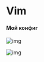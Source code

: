 # Vim
#### Мой конфиг

![img](https://s88vla.storage.yandex.net/rdisk/8d89c2edce2d59115a44ec412af607ae5e4c723242e0c72915d79a4ce81f52a6/5f80cbd3/2SVuiQwB7-iW-k373q7X7KqWacQ6QEBQeEmO8re4RxmcxDilsRtZzd-qBtSJNBlgeTFdGhBppc7hVKRrtP9RzA==?uid=229673749&filename=Screenshot_%7E+%3A+vim_2020-10-09__19-12-59.png&disposition=inline&hash=&limit=0&content_type=image%2Fpng&tknv=v2&owner_uid=229673749&etag=c5e450030e31e180f35f17de63caa6cd&fsize=85107&hid=e9a495f0d1c00da69a9b52ac742dde8c&media_type=image&rtoken=FVwvI4te5P0u&force_default=yes&ycrid=na-95579ea19906e24ce31e16a1f68f3bc1-downloader18e&ts=5b143061c5ac0&s=cf1fdfa97b74004552e2100372b07dc84ad105a7f7087ce4a660e87c752af10c&pb=U2FsdGVkX1_pzVe-JxxijK1oNRd0u5TYXDEMlPEsN7DMtFP9QRfiLkYqVgRQP__eWYrxVj6dBMDVzIMW_zTZinGyunRIqO2xelsqvj2AZI4)
  
![img](https://s119vla.storage.yandex.net/rdisk/d5b057edbf1f5bd5198297e3cd8dc3a95125c5aa96c58e3a5fff3aa5e8b60d25/5f80cbfa/2SVuiQwB7-iW-k373q7X7L0gKlFqZ6ODZvgi9GHDdqEvSKCMGMI_QxmqMp9ChPngQt_e3JEiRaqqabmxjaEBnw==?uid=229673749&filename=Screenshot_%7E+%3A+vim_2020-10-09__19-13-08.png&disposition=inline&hash=&limit=0&content_type=image%2Fpng&tknv=v2&owner_uid=229673749&fsize=82879&media_type=image&etag=f1cb54ad5fc94e6bd15a4ab0d738c67d&hid=4c59cbbc7824d22f24d814d0aef2dde7&rtoken=mrI9wu5o1xPF&force_default=yes&ycrid=na-8ac3ac0359715c157ed9a6fd65413bc7-downloader18e&ts=5b143086f7280&s=fa86992dcf6df4ccb2a89d7c03e25a852cbafa0d828c52923fdac66ee2f0175f&pb=U2FsdGVkX19qVHqBgqrOFhXrwr9s6WxHoKGFbHmbgbdfPeYara0zT8qWdssz8pmTL9qxrdq9I3f9tkor2hGAeJwY3GkcbufmUGDcM6ECsww)
